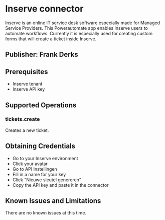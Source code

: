 # Inserve connector
Inserve is an online IT service desk software especially made for Managed Service Providers. This Powerautomate app enables Inserve users to automate workflows. Currently it is especially used for creating custom forms that will create a ticket inside Inserve.

## Publisher: Frank Derks

## Prerequisites
- Inserve tenant
- Inserve API key

## Supported Operations
### tickets.create
Creates a new ticket.

## Obtaining Credentials
- Go to your Inserve environment
- Click your avatar
- Go to API Instellingen
- Fill in a name for your key
- Click "Nieuwe sleutel genereren"
- Copy the API key and paste it in the connector

## Known Issues and Limitations
There are no known issues at this time.
